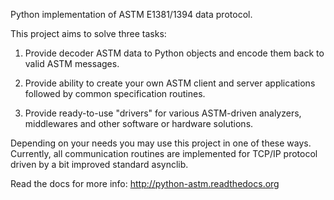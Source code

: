 Python implementation of ASTM E1381/1394 data protocol.

This project aims to solve three tasks:

1. Provide decoder ASTM data to Python objects and encode them back to valid ASTM messages.

2. Provide ability to create your own ASTM client and server applications followed by common specification routines.

3. Provide ready-to-use "drivers" for various ASTM-driven analyzers, middlewares and other software or hardware solutions.

Depending on your needs you may use this project in one of these ways. Currently, all communication routines are implemented for TCP/IP protocol driven by a bit improved standard asynclib.

Read the docs for more info:
http://python-astm.readthedocs.org